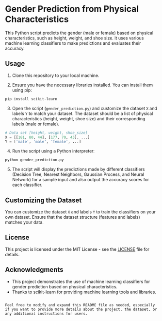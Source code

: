# Gender Prediction from Physical Characteristics

This Python script predicts the gender (male or female) based on physical characteristics, such as height, weight, and shoe size. It uses various machine learning classifiers to make predictions and evaluates their accuracy.

## Usage

1. Clone this repository to your local machine.

2. Ensure you have the necessary libraries installed. You can install them using pip:

```bash
pip install scikit-learn
```

3. Open the script (`gender_prediction.py`) and customize the dataset `X` and labels `Y` to match your dataset. The dataset should be a list of physical characteristics (height, weight, shoe size) and their corresponding labels (male or female).

```python
# Data set [height, weight, shoe_size]
X = [[181, 80, 44], [177, 70, 43], ...]
Y = ['male', 'male', 'female', ...]
```

4. Run the script using a Python interpreter:

```bash
python gender_prediction.py
```

5. The script will display the predictions made by different classifiers (Decision Tree, Nearest Neighbors, Gaussian Process, and Neural Network) for a sample input and also output the accuracy scores for each classifier.

## Customizing the Dataset

You can customize the dataset `X` and labels `Y` to train the classifiers on your own dataset. Ensure that the dataset structure (features and labels) matches your data.

## License

This project is licensed under the MIT License - see the [LICENSE](LICENSE) file for details.

## Acknowledgments

- This project demonstrates the use of machine learning classifiers for gender prediction based on physical characteristics.
- Thanks to scikit-learn for providing machine learning tools and libraries.
```

Feel free to modify and expand this README file as needed, especially if you want to provide more details about the project, the dataset, or any additional instructions for users.
